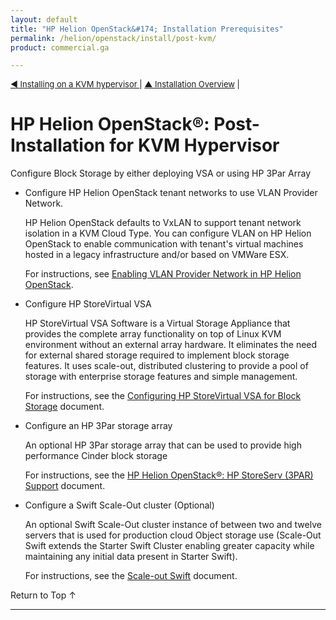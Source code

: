 ```yaml
---
layout: default
title: "HP Helion OpenStack&#174; Installation Prerequisites"
permalink: /helion/openstack/install/post-kvm/
product: commercial.ga

---
```

<!--UNDER REVISION-->


<script>

function PageRefresh {
onLoad="window.refresh"
}

PageRefresh();

</script>

<p style="font-size: small;"> <a href="/helion/openstack/install/kvm"> &#9664; Installing on a KVM hypervisor </a> | <a href="/helion/openstack/install/overview/test/">&#9650; Installation Overview</a> | </p> 


# HP Helion OpenStack&#174;: Post-Installation for KVM Hypervisor

Configure Block Storage by either deploying VSA or using HP 3Par Array

- Configure HP Helion OpenStack tenant networks to use VLAN Provider Network. 

	HP Helion OpenStack defaults to VxLAN to support tenant network isolation in a KVM Cloud Type. You can configure VLAN on HP Helion OpenStack to enable communication with tenant's virtual machines hosted in a legacy infrastructure and/or based on VMWare ESX.

	For instructions, see [Enabling VLAN Provider Network in HP Helion OpenStack](/helion/openstack/vlan/provider/network/).

- Configure HP StoreVirtual VSA

	HP StoreVirtual VSA Software is a Virtual Storage Appliance that provides the complete array functionality on top of Linux KVM environment without an external array hardware. It eliminates the need for external shared storage required to implement block storage features. It uses scale-out, distributed clustering to provide a pool of storage with enterprise storage features and simple management.

	For instructions, see the [Configuring HP StoreVirtual VSA for Block Storage](/helion/openstack/install/vsa/overview) document. 

- Configure an HP 3Par storage array

	An optional HP 3Par storage array that can be used to provide high performance Cinder block storage 

	For instructions, see the [HP Helion OpenStack&#174;: HP StoreServ (3PAR) Support](/helion/openstack/install/3par/) document.


- Configure a Swift Scale-Out cluster (Optional)

	An optional Swift Scale-Out cluster instance of between two and twelve servers that is used for production cloud Object storage use (Scale-Out Swift extends the Starter Swift Cluster enabling greater capacity while maintaining any initial data present in Starter Swift).

	For instructions, see the [Scale-out Swift](/helion/openstack/services/object/overview/scale-out-swift/) document. 


<a href="#top" style="padding:14px 0px 14px 0px; text-decoration: none;"> Return to Top &#8593; </a>

---
